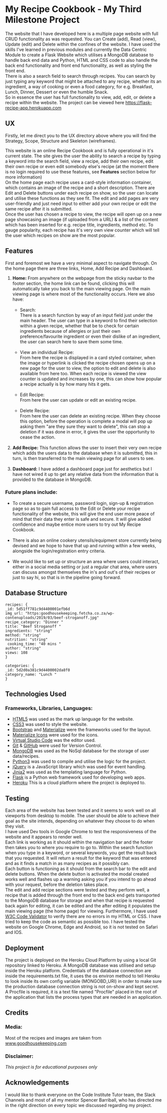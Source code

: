 # My Recipe Cookbook - My Third Milestone Project 

The website that I have developed here is a multiple page website with full CRUD functionality as was requested. You can Create (add), Read (view), Update (edit) and Delete within the confines of the website. I have used the skills I've learned in previous modules and currently the Data Centric Module to create a Flask Website which utilises a MongoDB database to handle back end data and Python, HTML and CSS code to also handle the back end functionality and front end functionality, as well as styling the front end.<br>There is also a search field to search through recipes. You can search by just typing any keyword that might be attached to any recipe, whether its an ingredient, a way of cooking or even a food category, for e.g. Breakfast, Lunch, Dinner, Dessert or even the humble Snack.<br>So in essence the user has full functionality to view, add, edit, or delete a recipe within the website. The project can be viewed here <a href="https://flask-recipe-app.herokuapp.com">https://flask-recipe-app.herokuapp.com</a> 

## UX

Firstly, let me direct you to the UX directory above where you will find the Strategy, Scope, Structure and Skeleton (wireframes).

This website is an online Recipe Cookbook and is fully operational in it's current state. The site gives the user the ability to search a recipe by typing a keyword into the search field, view a recipe, add their own recipe, edit their own recipe or even edit somebody else's recipe (at the moment there is no login required to use these features, see <strong>Features</strong> section below for more information) <br>
On the home page each recipe uses a card-style information container, which contains an image of the recipe and a short description. There are Edit and Delete buttons under each recipe on show, so the user can locate and utilise these functions as they see fit. The edit and add pages are very user-friendly and just need input to either add your own recipe or edit the same recipe after it is submitted.<br>
Once the user has chosen a recipe to view, the recipe will open up on a new page showcasing an image (if uploaded from a URL) &amp; a list of the content which has been inserted for e.g. recipe title, ingredients, method etc.
To gauge popularity, each recipe has it's very own view counter which will tell the user which recipes on show are the most popular.

## Features

First and foremost we have a very minimal aspect to navigate through. On the home page there are three links, Home, Add Recipe and Dashboard.
<ol>
<li><strong>Home:</strong> From anywhere on the webpage from the sticky navbar to the footer section, the home link can be found, clicking this will automatically take you back to the main viewing page. On the main viewing page is where most of the functionality occurs. Here we also have: 
<ul><br><li>Search:<br>There is a search function by way of an input field just under the main header. The user can type in a keyword to find their selection within a given recipe, whether that be to check for certain ingredients because of allergies or just their own preference/favourite ingredient or even their dislike of an ingredient, the user can search here to save them some time.</li><br><li>View an individual Recipe:<br>From here the recipe is displayed in a card styled container, when the image or hyperlink is clicked the recipe chosen opens up on a new page for the user to view, the option to edit and delete is also available from here too. When each recipe is viewed the view counter is updated and increases by one, this can show how popular a recipe actually is by how many hits it gets.<br><br>
</li>
<li>Edit Recipe:<br>From here the user can update or edit an existing recipe.<br><br></li>
<li>Delete Recipe:<br>From here the user can delete an existing recipe. When they choose this option, before the operation is complete a modal will pop up asking them "are they sure they want to delete", this can stop a deletion if it was done in error, it gives the user the opportunity to cease the action.</li><br></ul></li>

<li><strong>Add Recipe:</strong> This function allows the user to insert their very own recipe which adds the users data to the database when it is submitted, this in turn, is then transferred to the main viewing page for all users to see.</li><br>

<li><strong>Dashboard:</strong> I have added a dashboard page just for aesthetics but I have not wired it up to get any relative data from the information that is provided to the database in MongoDB.</li></ol>

### Future plans include:

<ul><li>To create a secure username, password login, sign-up &amp; registration page so as to gain full access to the Edit or Delete your recipe functionality of the website, this will give the end user more peace of mind that their data they enter is safe and secure. It will give added confidence and maybe entice more users to try out My Recipe Cookbook.</li><br>
<li>There is also an online cookery utensils/equipment store currently being devised and we hope to have that up and running within a few weeks, alongside the login/registration entry criteria.</li><br>
<li>We would like to set up or structure an area where users could interact, either in a social media setting or just a regular chat area, where users can discuss amongst themselves the in's and out's of their recipes or just to say hi, so that is in the pipeline going forward.</li></ul>

## Database Structure
    recipes: {
    _id: 5d51ff781c9d4400001efb6d
    img_url: "https:goodhousekeeping.fetcha.co.za/wp-contenuploads/2019/03/beef-stroganoff.jpg"
    recipe_category: "Dinner "
    title: "Beef Stroganoff "
    ingredients: "string"
    method: "string"
    nutrition: "string"
     cooking_time: "40 mins "
    author: "string"
    views: 108
    }
    
    categories: {
    _id: 5d2d0a381c9d4400002da8f0
    category_name: "Lunch "
    }

 ## Technologies Used
 
 ### Frameworks, Libraries, Languages:

 <ul><li><a href="https://www.w3schools.com/">HTML5</a> was used as the mark up language for the website.</li>
 <li><a href="https://www.w3schools.com/css/">CSS3</a> was used to style the website.</li>
 <li><a href="https://getbootstrap.com">Bootstrap</a> and <a href="https://materializecss.com">Materialize</a> were the frameworks used for the layout.</li>
 <li><a href="http://archives.materializecss.com/0.100.2/icons.html">Materialize Icons</a> were used for the icons.</li>
 <li><a href="https://code.visualstudio.com">Virtual Studio Code</a> was the editor used.</li>
 <li><a href="https://git-scm.com">Git</a> &amp; <a href="https://github.com">GitHub</a> were used for Version Control.</li>
 <li><a href="https://www.mongodb.com">MongoDB</a> was used as the NoSql database for the storage of user data/recipes.</li>
 <li><a href="https://www.python.org/downloads/">Python3</a> was used to compile and utilise the logic for the project.</li>
 <li><a href="https://jquery.com">jQuery</a> is a JavaScript library which was used for event handling.</li>
 <li><a href="https://jinja.palletsprojects.com/en/2.10.x/">Jinja2</a> was used as the templating language for Python.</li>
 <li><a href="https://flask.palletsprojects.com/en/1.0.x/">Flask</a> is a Python web framework used for developing web apps.</li>
 <li><a href="https://www.heroku.com/">Heroku</a> This is a cloud platform where the project is deployed to.</li>
 </ul>

 ## Testing

 Each area of the website has been tested and it seems to work well on all viewports from desktop to mobile. The user should be able to achieve their goal as the site intends, depending on whatever they choose to do when they visit.<br>I have used Dev tools in Google Chrome to test the responsiveness of the website and it appears to render well.<br>Each link is working as it should within the navigation bar and the footer then takes you to where you require to go to. Within the search function when you type in a keyword, or several keywords, you get the result back that you requested. It will return a result for the keyword that was entered and as it finds a match in as many recipes as it possibly can.<br>Each button is functioning as it should from the search bar to the edit and delete buttons. When the delete button is activated the modal created works well and flashes up a warning asking you if you intend to go ahead with your request, before the deletion takes place.<br>
 The edit and add recipe sections were tested and they perform well, a recipe that is added through the front end to the back end gets transported to the MongoDB database for storage and when that recipe is requested back again for editing, it can be edited and the after editing it populates the main viewing page (the home page) for viewing.
 Furthermore, I have used <a href="https://validator.w3.org"> W3C Code Validator</a> to verify there are no errors in my HTML or CSS. I have tried to keep the code as semantic as possible too. I have tested the website on Google Chrome, Edge and Android, so it is not tested on Safari and IOS.

 ## Deployment

 The project is deployed on the Heroku Cloud Platform  by using a local Git repository linked to Heroku. A MongoDB database was utilised and setup inside the Heroku platform. Credentials of the database connection are inside the requirements.txt file, it uses the os environ method to tell Heroku to look inside its own config variable (MONGOBD_URI) in order to make sure the production database connection string is not on-show and kept secret.<br>
 A Procfile is required, it is a text file named "Procfile" placed in the root of the application that lists the process types that are needed in an application. 

## Credits

### Media:

Most of the recipes and images are taken from <a href="https://www.goodhousekeeping.com/food-recipes/">www.goodhousekeeping.com</a> 

### Disclaimer:
*This project is for educational purposes only*

## Acknowledgements

I would like to thank everyone on the Code Institute Tutor team, the Slack Channels and most of all my mentor Spencer Barriball, who has directed me in the right direction on every topic we discussed regarding my project.
